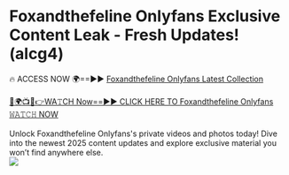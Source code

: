 # Foxandthefeline Onlyfans Exclusive Content Leak - Fresh Updates! (alcg4)

🔥 ACCESS NOW 🌍==►► <a href="https://tinyurl.com/kvy9nzfs" rel="nofollow">Foxandthefeline Onlyfans Latest Collection</a>
<br><br>
[🔴🌍📺📱👉WA𝚃CH Now==►► CLICK HERE TO Foxandthefeline Onlyfans 𝚆𝙰𝚃𝙲𝙷 NOW](https://tinyurl.com/kvy9nzfs)
<br><br>
Unlock Foxandthefeline Onlyfans's private videos and photos today! Dive into the newest 2025 content updates and explore exclusive material you won’t find anywhere else.
<br>
<a href="https://tinyurl.com/kvy9nzfs" rel="nofollow" data-target="animated-image.originalLink"><img src="https://camo.githubusercontent.com/8a4f000d20f83aca3bf7ec5f350d767afa0574a8a352519fd8cfa583a6f93a33/68747470733a2f2f692e696d6775722e636f6d2f644a486b345a712e676966" data-canonical-src="https://i.imgur.com/dJHk4Zq.gif" style="max-width: 100%; display: inline-block;" data-target="animated-image.originalImage"></a>
<br>
